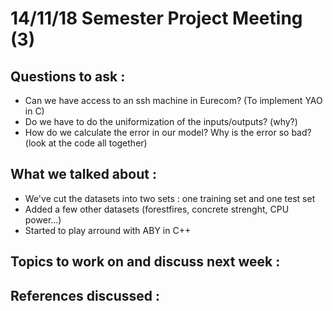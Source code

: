 # 14/11/18 Semester Project Meeting (3)

## Questions to ask :
- Can we have access to an ssh machine in Eurecom? (To implement YAO in C)
- Do we have to do the uniformization of the inputs/outputs? (why?)
- How do we calculate the error in our model? Why is the error so bad? (look at the code all together)

## What we talked about :
- We've cut the datasets into two sets : one training set and one test set
- Added a few other datasets (forestfires, concrete strenght, CPU power...)
- Started to play arround with ABY in C++ 

## Topics to work on and discuss next week : 

## References discussed : 
